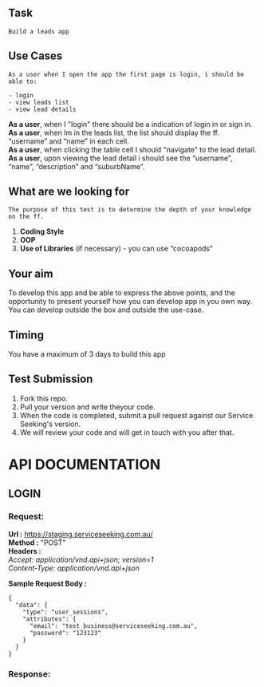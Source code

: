 ## Task
    Build a leads app

## Use Cases
    As a user when I open the app the first page is login, i should be able to:

    - login
    - view leads list
    - view lead details

**As a user**, when I "login" there should be a indication of login in or sign in.  
**As a user**, when Im in the leads list, the list should display the ff. “username” and “name” in each cell.  
**As a user**, when clicking the table cell I should "navigate" to the lead detail.  
**As a user**, upon viewing the lead detail i should see the “username”, “name”, “description” and “suburbName”.  

## What are we looking for 
    The purpose of this test is to determine the depth of your knowledge on the ff.
1. **Coding Style**
2. **OOP**
3. **Use of Libraries** (if necessary) - you can use “cocoapods“

## Your aim
To develop this app and be able to express the above points, and the opportunity to present yourself how you can develop app in you own way. You can develop outside the box and outside the use-case.

## Timing
You have a maximum of 3 days to build this app

## Test Submission
1. Fork this repo.
2. Pull your version and write theyour code.
3. When the code is completed, submit a pull request against our Service Seeking's version.
4. We will review your code and will get in touch with you after that.

# API DOCUMENTATION
## LOGIN
### Request:
**Url :** <https://staging.serviceseeking.com.au/>  
**Method :** "POST"  
**Headers :**     
*Accept: application/vnd.api+json; version=1*  
*Content-Type: application/vnd.api+json* 

**Sample Request Body :**  
```  
{  
  "data": {  
    "type": "user_sessions",  
    "attributes": {  
      "email": "test_business@serviceseeking.com.au",  
      "password": "123123"  
    }  
  }  
}  
```   

### Response:

